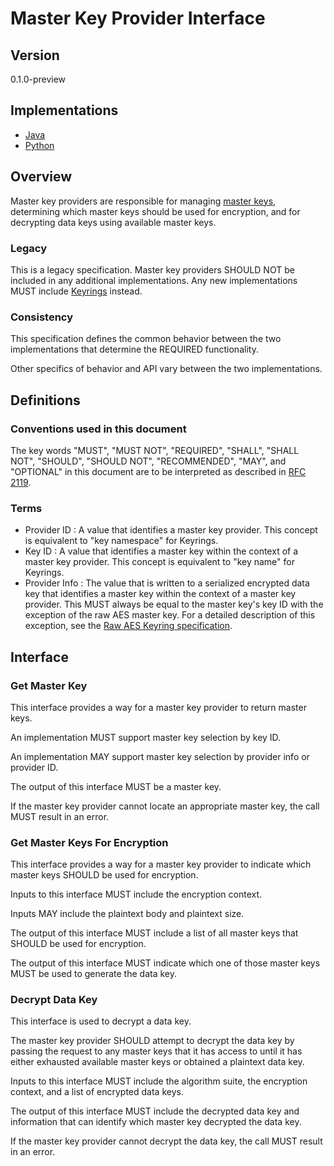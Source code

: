 [//]: # "Copyright Amazon.com Inc. or its affiliates. All Rights Reserved."
[//]: # "SPDX-License-Identifier: CC-BY-SA-4.0"

# Master Key Provider Interface

## Version

0.1.0-preview

## Implementations

- [Java](https://github.com/aws/aws-encryption-sdk-java/blob/master/src/main/java/com/amazonaws/encryptionsdk/MasterKeyProvider.java)
- [Python](https://github.com/aws/aws-encryption-sdk-python/blob/master/src/aws_encryption_sdk/key_providers/base.py)

## Overview

Master key providers are responsible for managing [master keys](./master-key-interface.md),
determining which master keys should be used for encryption,
and for decrypting data keys using available master keys.

### Legacy

This is a legacy specification.
Master key providers SHOULD NOT be included in any additional implementations.
Any new implementations MUST include [Keyrings](./keyring-interface.md) instead.

### Consistency

This specification defines the common behavior between the two implementations
that determine the REQUIRED functionality.

Other specifics of behavior and API vary between the two implementations.

## Definitions

### Conventions used in this document

The key words
"MUST", "MUST NOT", "REQUIRED", "SHALL", "SHALL NOT",
"SHOULD", "SHOULD NOT", "RECOMMENDED", "MAY", and "OPTIONAL"
in this document are to be interpreted
as described in [RFC 2119](https://tools.ietf.org/html/rfc2119).

### Terms

- Provider ID : A value that identifies a master key provider.
  This concept is equivalent to "key namespace" for Keyrings.
- Key ID : A value that identifies a master key
  within the context of a master key provider.
  This concept is equivalent to "key name" for Keyrings.
- Provider Info : The value that is written to a serialized encrypted data key
  that identifies a master key within the context of a master key provider.
  This MUST always be equal to the master key's key ID
  with the exception of the raw AES master key.
  For a detailed description of this exception,
  see the [Raw AES Keyring specification](./raw-aes-keyring.md).

## Interface

### Get Master Key

This interface provides a way for a master key provider to return master keys.

An implementation MUST support master key selection by key ID.

An implementation MAY support master key selection by provider info or provider ID.

The output of this interface MUST be a master key.

If the master key provider cannot locate an appropriate master key,
the call MUST result in an error.

### Get Master Keys For Encryption

This interface provides a way for a master key provider to indicate which master keys
SHOULD be used for encryption.

Inputs to this interface MUST include the encryption context.

Inputs MAY include the plaintext body and plaintext size.

The output of this interface MUST include a list of all master keys that
SHOULD be used for encryption.

The output of this interface MUST indicate which one of those master keys
MUST be used to generate the data key.

### Decrypt Data Key

This interface is used to decrypt a data key.

The master key provider SHOULD attempt to decrypt the data key
by passing the request to any master keys that it has access to
until it has either exhausted available master keys
or obtained a plaintext data key.

Inputs to this interface MUST include
the algorithm suite,
the encryption context,
and a list of encrypted data keys.

The output of this interface MUST include
the decrypted data key
and information that can identify which master key
decrypted the data key.

If the master key provider cannot decrypt the data key,
the call MUST result in an error.
